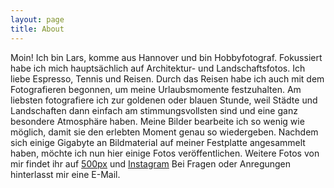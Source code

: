 ```yaml
---
layout: page
title: About
---
```

Moin! Ich bin Lars, komme aus Hannover und bin Hobbyfotograf. Fokussiert habe ich mich hauptsächlich auf Architektur- und Landschaftsfotos. Ich liebe Espresso, Tennis und Reisen. Durch das Reisen habe ich auch mit dem Fotografieren begonnen, um meine Urlaubsmomente festzuhalten. Am liebsten fotografiere ich zur goldenen oder blauen Stunde, weil Städte und Landschaften dann einfach am stimmungsvollsten sind und eine ganz besondere Atmosphäre haben. Meine Bilder bearbeite ich so wenig wie möglich, damit sie den erlebten Moment genau so wiedergeben. Nachdem sich einige Gigabyte an Bildmaterial auf meiner Festplatte angesammelt haben, möchte ich nun hier einige Fotos veröffentlichen. Weitere Fotos von mir findet ihr auf [500px](https://500px.com/lars22) und [Instagram](https://instagram.com/lars90w) Bei Fragen oder Anregungen hinterlasst mir eine E-Mail.
